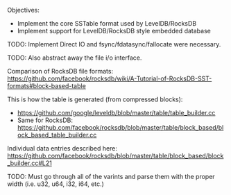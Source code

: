 


Objectives:
- Implement the core SSTable format used by LevelDB/RocksDB
- Implement support for LevelDB/RocksDB style embedded database

TODO: Implement Direct IO and fsync/fdatasync/fallocate were necessary.

TODO: Also abstract away the file i/o interface.

Comparison of RocksDB file formats:
https://github.com/facebook/rocksdb/wiki/A-Tutorial-of-RocksDB-SST-formats#block-based-table

This is how the table is generated (from compressed blocks):

- https://github.com/google/leveldb/blob/master/table/table_builder.cc
- Same for RocksDB: https://github.com/facebook/rocksdb/blob/master/table/block_based/block_based_table_builder.cc


Individual data entries described here:
https://github.com/facebook/rocksdb/blob/master/table/block_based/block_builder.cc#L21

TODO: Must go through all of the varints and parse them with the proper width (i.e. u32, u64, i32, i64, etc.)